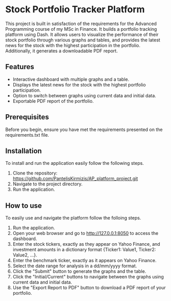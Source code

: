 # Stock Portfolio Tracker Platform
This project is built in satisfaction of the requirements for the Advanced Programming course of my MSc in Finance. It builds a portfolio tracking platform using Dash. It allows users to visualize the performance of their stock portfolio through various graphs and tables, and provides the latest news for the stock with the highest participation in the portfolio. Additionally, it generates a downloadable PDF report.

## Features
- Interactive dashboard with multiple graphs and a table.
- Displays the latest news for the stock with the highest portfolio participation.
- Option to switch between graphs using current data and initial data.
- Exportable PDF report of the portfolio.

## Prerequisites
Before you begin, ensure you have met the requirements presented on the requirements.txt file.

## Installation
To install and run the application easily follow the following steps.
1. Clone the repository:
   https://github.com/PantelisKirmizis/AP_platform_project.git
2. Navigate to the project directory.
3. Run the application.

## How to use
To easily use and navigate the platform follow the folloing steps.
1. Run the application.
2. Open your web browser and go to http://127.0.0.1:8050 to access the dashboard.
3. Enter the stock tickers, exactly as they appear on Yahoo Finance, and investment amounts in a dictionary format {Ticker1: Value1, Ticker2: Value2, ...}.
4. Enter the benchmark ticker, exactly as it appears on Yahoo Finance.
5. Select the date range for analysis in a dd/mm/yyyy format.
6. Click the "Submit" button to generate the graphs and the table.
7. Click the "Initial/Current" buttons to navigate between the graphs using current data and initial data.
8. Use the "Export Report to PDF" button to download a PDF report of your portfolio.
